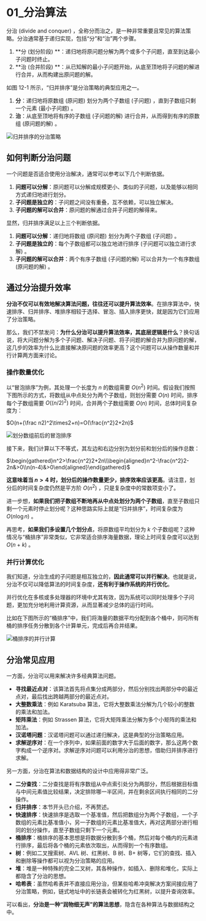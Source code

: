 # 01_分治算法

分治 (divide and conquer) ，全称分而治之，是一种非常重要且常见的算法策略。分治通常基于递归实现，包括“分”和“治”两个步骤。

1. **分 (划分阶段) **：递归地将原问题分解为两个或多个子问题，直至到达最小子问题时终止。
2. **治 (合并阶段) **：从已知解的最小子问题开始，从底至顶地将子问题的解进行合并，从而构建出原问题的解。

如图 12-1 所示，“归并排序”是分治策略的典型应用之一。

1. **分**：递归地将原数组 (原问题) 划分为两个子数组 (子问题) ，直到子数组只剩一个元素 (最小子问题) 。
2. **治**：从底至顶地将有序的子数组 (子问题的解) 进行合并，从而得到有序的原数组 (原问题的解) 。

![归并排序的分治策略](https://cdn.jsdelivr.net/gh/ZL85/ImageBed@main/202404031929840.png)

## 如何判断分治问题

一个问题是否适合使用分治解决，通常可以参考以下几个判断依据。

1. **问题可以分解**：原问题可以分解成规模更小、类似的子问题，以及能够以相同方式递归地进行划分。
2. **子问题是独立的**：子问题之间没有重叠，互不依赖，可以独立解决。
3. **子问题的解可以合并**：原问题的解通过合并子问题的解得来。

显然，归并排序满足以上三个判断依据。

1. **问题可以分解**：递归地将数组 (原问题) 划分为两个子数组 (子问题) 。
2. **子问题是独立的**：每个子数组都可以独立地进行排序 (子问题可以独立进行求解) 。
3. **子问题的解可以合并**：两个有序子数组 (子问题的解) 可以合并为一个有序数组 (原问题的解) 。

## 通过分治提升效率

**分治不仅可以有效地解决算法问题，往往还可以提升算法效率**。在排序算法中，快速排序、归并排序、堆排序相较于选择、冒泡、插入排序更快，就是因为它们应用了分治策略。

那么，我们不禁发问：**为什么分治可以提升算法效率，其底层逻辑是什么**？换句话说，将大问题分解为多个子问题、解决子问题、将子问题的解合并为原问题的解，这几步的效率为什么比直接解决原问题的效率更高？这个问题可以从操作数量和并行计算两方面来讨论。

### 操作数量优化

以“冒泡排序”为例，其处理一个长度为 $n$ 的数组需要 $O(n^2)$ 时间。假设我们按照下图所示的方式，将数组从中点处分为两个子数组，则划分需要 $O(n)$ 时间，排序每个子数组需要 $O((n/2)^2)$ 时间，合并两个子数组需要 $O(n)$ 时间，总体时间复杂度为：

$O(n+(\frac n2)^2\times2+n)=O(\frac{n^2}2+2n)$

![划分数组前后的冒泡排序](https://cdn.jsdelivr.net/gh/ZL85/ImageBed@main/202404031929640.png)

接下来，我们计算以下不等式，其左边和右边分别为划分前和划分后的操作总数：

$\begin{gathered}n^2>\frac{n^2}2+2n\\\begin{aligned}n^2-\frac{n^2}2-2n&>0\\n(n-4)&>0\end{aligned}\end{gathered}$

**这意味着当 $n>4$ 时，划分后的操作数量更少，排序效率应该更高**。请注意，划分后的时间复杂度仍然是平方阶 $O(n^2)$ ，只是复杂度中的常数项变小了。

进一步想，**如果我们把子数组不断地再从中点处划分为两个子数组**，直至子数组只剩一个元素时停止划分呢？这种思路实际上就是“归并排序”，时间复杂度为 $O(n\log n)$ 。

再思考，**如果我们多设置几个划分点**，将原数组平均划分为 $k$ 个子数组呢？这种情况与“桶排序”非常类似，它非常适合排序海量数据，理论上时间复杂度可以达到 $O(n+k)$ 。

### 并行计算优化

我们知道，分治生成的子问题是相互独立的，**因此通常可以并行解决**。也就是说，分治不仅可以降低算法的时间复杂度，**还有利于操作系统的并行优化**。

并行优化在多核或多处理器的环境中尤其有效，因为系统可以同时处理多个子问题，更加充分地利用计算资源，从而显著减少总体的运行时间。

比如在下图所示的“桶排序”中，我们将海量的数据平均分配到各个桶中，则可所有桶的排序任务分散到各个计算单元，完成后再合并结果。

![桶排序的并行计算](https://cdn.jsdelivr.net/gh/ZL85/ImageBed@main/202404031929576.png)

## 分治常见应用

一方面，分治可以用来解决许多经典算法问题。

- **寻找最近点对**：该算法首先将点集分成两部分，然后分别找出两部分中的最近点对，最后找出跨越两部分的最近点对。
- **大整数乘法**：例如 Karatsuba 算法，它将大整数乘法分解为几个较小的整数的乘法和加法。
- **矩阵乘法**：例如 Strassen 算法，它将大矩阵乘法分解为多个小矩阵的乘法和加法。
- **汉诺塔问题**：汉诺塔问题可以通过递归解决，这是典型的分治策略应用。
- **求解逆序对**：在一个序列中，如果前面的数字大于后面的数字，那么这两个数字构成一个逆序对。求解逆序对问题可以利用分治的思想，借助归并排序进行求解。

另一方面，分治在算法和数据结构的设计中应用得非常广泛。

- **二分查找**：二分查找是将有序数组从中点索引处分为两部分，然后根据目标值与中间元素值比较结果，决定排除哪一半区间，并在剩余区间执行相同的二分操作。
- **归并排序**：本节开头已介绍，不再赘述。
- **快速排序**：快速排序是选取一个基准值，然后把数组分为两个子数组，一个子数组的元素比基准值小，另一子数组的元素比基准值大，再对这两部分进行相同的划分操作，直至子数组只剩下一个元素。
- **桶排序**：桶排序的基本思想是将数据分散到多个桶，然后对每个桶内的元素进行排序，最后将各个桶的元素依次取出，从而得到一个有序数组。
- **树**：例如二叉搜索树、AVL 树、红黑树、B 树、B+ 树等，它们的查找、插入和删除等操作都可以视为分治策略的应用。
- **堆**：堆是一种特殊的完全二叉树，其各种操作，如插入、删除和堆化，实际上都隐含了分治的思想。
- **哈希表**：虽然哈希表并不直接应用分治，但某些哈希冲突解决方案间接应用了分治策略，例如，链式地址中的长链表会被转化为红黑树，以提升查询效率。

可以看出，**分治是一种“润物细无声”的算法思想**，隐含在各种算法与数据结构之中。